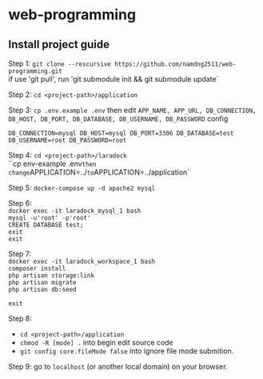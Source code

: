 # web-programming
## Install project guide

Step 1: `git clone --rescursive https://github.com/namdng2511/web-programming.git`<br>
	if use 'git pull', run 'git submodule init && git submodule update`<br>

Step 2: `cd <project-path>/application`<br>

Step 3: `cp .env.example .env` then edit `APP_NAME, APP_URL, DB_CONNECTION, DB_HOST, DB_PORT, DB_DATABASE, DB_USERNAME, DB_PASSWORD` config<br>

`
DB_CONNECTION=mysql
DB_HOST=mysql
DB_PORT=3306
DB_DATABASE=test
DB_USERNAME=root
DB_PASSWORD=root
`

Step 4: `cd <project-path>/laradock`<br>
	``cp env-example .env` then change `APPLICATION=../` to `APPLICATION=../application`<br>

Step 5: `docker-compose up -d apache2 mysql`<br>

Step 6:<br>
`docker exec -it laradock_mysql_1 bash`<br>
`mysql -u'root' -p'root'`<br>
`CREATE DATABASE test;`<br>
`exit`<br>
`exit`<br>

Step 7:<br>
`docker exec -it laradock_workspace_1 bash`<br>
`composer install`<br>
`php artisan storage:link`<br>
`php artisan migrate`<br>
`php artisan db:seed`<br>

`exit`<br>

Step 8:<br>
* `cd <project-path>/application`<br>
* `chmod -R [mode] .` into begin edit source code<br>
* `git config core.fileMode false` into ignore file mode submition.<br>

Step 9: go to `localhost` (or another local domain) on your browser.
